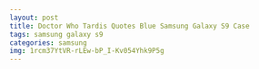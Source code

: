 ```yaml
---
layout: post
title: Doctor Who Tardis Quotes Blue Samsung Galaxy S9 Case
tags: samsung galaxy s9
categories: samsung
img: 1rcm37YtVR-rLEw-bP_I-Kv054Yhk9P5g
---
```

